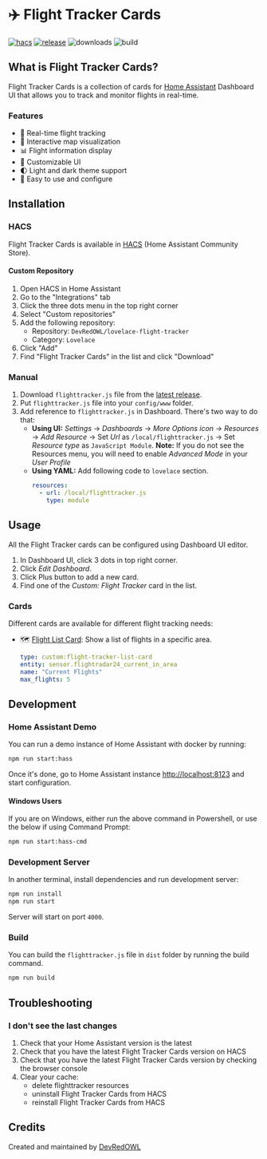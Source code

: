 # ✈️ Flight Tracker Cards

[![hacs][hacs-badge]][hacs-url]
[![release][release-badge]][release-url]
![downloads][downloads-badge]
![build][build-badge]

<!-- <a href="https://www.buymeacoffee.com/wareandsoft" target="_blank"><img src="https://www.buymeacoffee.com/assets/img/custom_images/white_img.png" alt="Buy Me A Coffee" style="height: auto !important;width: auto !important;" ></a> -->

## What is Flight Tracker Cards?

Flight Tracker Cards is a collection of cards for [Home Assistant][home-assistant] Dashboard UI that allows you to track and monitor flights in real-time.

### Features

- 🛫 Real-time flight tracking
- 📍 Interactive map visualization
- 📊 Flight information display
- 🎨 Customizable UI
- 🌓 Light and dark theme support
- 🚀 Easy to use and configure

## Installation

### HACS

Flight Tracker Cards is available in [HACS][hacs] (Home Assistant Community Store).

#### Custom Repository

1. Open HACS in Home Assistant
2. Go to the "Integrations" tab
3. Click the three dots menu in the top right corner
4. Select "Custom repositories"
5. Add the following repository:
   - Repository: `DevRedOWL/lovelace-flight-tracker`
   - Category: `Lovelace`
6. Click "Add"
7. Find "Flight Tracker Cards" in the list and click "Download"

### Manual

1. Download `flighttracker.js` file from the [latest release][release-url].
2. Put `flighttracker.js` file into your `config/www` folder.
3. Add reference to `flighttracker.js` in Dashboard. There's two way to do that:
   - **Using UI:** _Settings_ → _Dashboards_ → _More Options icon_ → _Resources_ → _Add Resource_ → Set _Url_ as `/local/flighttracker.js` → Set _Resource type_ as `JavaScript Module`.
     **Note:** If you do not see the Resources menu, you will need to enable _Advanced Mode_ in your _User Profile_
   - **Using YAML:** Add following code to `lovelace` section.
     ```yaml
     resources:
       - url: /local/flighttracker.js
         type: module
     ```

## Usage

All the Flight Tracker cards can be configured using Dashboard UI editor.

1. In Dashboard UI, click 3 dots in top right corner.
2. Click _Edit Dashboard_.
3. Click Plus button to add a new card.
4. Find one of the _Custom: Flight Tracker_ card in the list.

### Cards

Different cards are available for different flight tracking needs:

- 🗺️ [Flight List Card](docs/cards/flight-card.md): Show a list of flights in a specific area.

  ```yaml
  type: custom:flight-tracker-list-card
  entity: sensor.flightradar24_current_in_area
  name: "Current Flights"
  max_flights: 5
  ```

## Development

### Home Assistant Demo

You can run a demo instance of Home Assistant with docker by running:

```sh
npm run start:hass
```

Once it's done, go to Home Assistant instance [http://localhost:8123](http://localhost:8123) and start configuration.

#### Windows Users

If you are on Windows, either run the above command in Powershell, or use the below if using Command Prompt:

```sh
npm run start:hass-cmd
```

### Development Server

In another terminal, install dependencies and run development server:

```sh
npm run install
npm run start
```

Server will start on port `4000`.

### Build

You can build the `flighttracker.js` file in `dist` folder by running the build command.

```sh
npm run build
```

## Troubleshooting

### I don't see the last changes

1. Check that your Home Assistant version is the latest
2. Check that you have the latest Flight Tracker Cards version on HACS
3. Check that you have the latest Flight Tracker Cards version by checking the browser console
4. Clear your cache:
   - delete flighttracker resources
   - uninstall Flight Tracker Cards from HACS
   - reinstall Flight Tracker Cards from HACS

## Credits

Created and maintained by [DevRedOWL](https://github.com/DevRedOWL)

<!-- Badges -->

[hacs-url]: https://github.com/hacs/integration
[hacs-badge]: https://img.shields.io/badge/hacs-default-orange.svg?style=flat-square
[release-badge]: https://img.shields.io/github/v/release/DevRedOWL/lovelace-flight-tracker?style=flat-square
[downloads-badge]: https://img.shields.io/github/downloads/DevRedOWL/lovelace-flight-tracker/total?style=flat-square
[build-badge]: https://img.shields.io/github/actions/workflow/status/DevRedOWL/lovelace-flight-tracker/build.yml?branch=main&style=flat-square

<!-- References -->

[home-assistant]: https://www.home-assistant.io/
[hacs]: https://hacs.xyz
[release-url]: https://github.com/DevRedOWL/lovelace-flight-tracker/releases
[plugin-requirements]: https://www.hacs.xyz/docs/publish/plugin/#requirements
